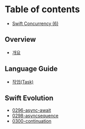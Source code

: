 # Table of contents

* [Swift Concurrency (6)](README.md)

## Overview

* [개요](overview/Overview.md)

## Language Guide

* [작업(Task)](language-guide/Task.md)
<!--* [에이싱크·어웨이트(async·await)](language-guide/async-await.md)-->
<!--* [구조화된 동시성(Structured Concurrency)](language-guide/Structured-Concurrency.md)-->
<!--* [컨티뉴에이션(Continuation)](language-guide/Continuation.md)-->
<!--* [작업 취소 전파(Task Cancellation)](language-guide/Task-Cancellation.md)-->
<!--* [태스크-로컬(Task-Local)](language-guide/Task-Local.md)-->
<!--* [비동기 스트림(AsyncStream)](language-guide/AsyncSequence-AsyncStream.md)-->
<!--* [전송 가능한 타입(Sendable)](language-guide/Sendable.md)-->
<!--* [액터(Actor)](language-guide/Actor.md)-->
<!--* [글로벌 액터(GlobalActor)](language-guide/MainActor-GlobalActor.md)-->
<!--* [지역 기반 격리(Region Based Isolation)](language-guide/Region-Based-Isolation.md)-->


## Swift Evolution

* [0296-async-await](swift-evolutions/0296-async-await.md)
* [0298-asyncsequence](swift-evolutions/0298-asyncsequence.md)
* [0300-continuation](swift-evolutions/0300-continuation.md)
<!--* [0302-concurrent-value-and-concurrent-closures](swift-evolutions/0302-concurrent-value-and-concurrent-closures.md)-->
<!--* [0304-structured-concurrency](swift-evolutions/0304-structured-concurrency.md)-->
<!--* [0306-actors](swift-evolutions/0306-actors.md)-->
<!--* [0311-task-locals](swift-evolutions/0311-task-locals.md)-->
<!--* [0313-actor-isolation-control](swift-evolutions/0313-actor-isolation-control.md)-->
<!--* [0314-async-stream](swift-evolutions/0314-async-stream.md)-->
<!--* [0316-global-actors](swift-evolutions/0316-global-actors.md)-->
<!--* [0317-async-let](swift-evolutions/0317-async-let.md)-->
<!--* [0327-actor-intializers](swift-evolutions/0327-actor-intializers.md)-->
<!--* [0340-swift-noasync](swift-evolutions/0340-swift-noasync.md)-->
<!--* [0343-top-level-concurrency](swift-evolutions/0343-top-level-concurrency.md)-->
<!--* [0371-isolated-synchronous-deinit](swift-evolutions/0371-isolated-synchronous-deinit.md)-->
<!--* [0381-task-group-discard-results](swift-evolutions/0381-task-group-discard-results.md)-->
<!--* [0388-async-stream-factory](swift-evolutions/0388-async-stream-factory.md)-->
<!--* [0392-custom-actor-executors](swift-evolutions/0392-custom-actor-executors.md)-->
<!--* [0392-custom-actor-executors](swift-evolutions/0392-custom-actor-executors.md)-->
